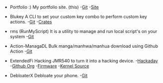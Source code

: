 - Portfolio :)
My portfolio site. (this)
    -[Git](https://github.com/shashankx86/shashankx86.github.io)
    -[Site](https://0x5P.dev)

- Blukey
A CLI to set your custom key combo to perform custom key actions.
    -[Git](https://github.com/shashankx86/blukey)
    -[Crates](https://crates.io/crates/blukey)

- rms (RunMyScript) 
It is a utility to manage and run local script's on your system 
    -[Git](https://github.com/shashankx86/rms)

- Action-ManagaDL
Bulk manga/manhwa/manhua download using Github Action 
    -[Git](https://github.com/shashankx86/Action-MangaDL)

- ExtendedFi
Hacking JMR540 to turn it into a hacking device.
    -[Hackaday](https://hackaday.io/project/192951-turning-a-lte-router-into-a-versatile-hacking-tool)
    -[Github Org](https://github.com/ExtendedFi)
    -[Firmware](https://github.com/ExtendedFi/JMR540_Firmware)
    -[Kernel Source](https://github.com/ExtendedFi/linux-4.14-mdm9607)

- DebloaterX
Debloate your phone.
    -[Git](https://github.com/shashankx86/DebloaterX)